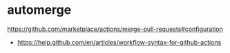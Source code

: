 # automerge

https://github.com/marketplace/actions/merge-pull-requests#configuration

* https://help.github.com/en/articles/workflow-syntax-for-github-actions
